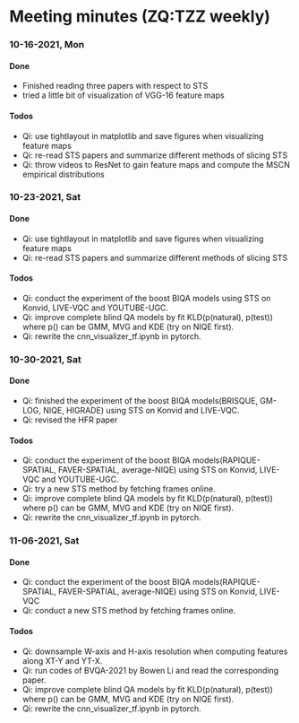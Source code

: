 # Meeting minutes (ZQ:TZZ weekly)

### 10-16-2021, Mon

#### Done

- Finished reading three papers with respect to STS
- tried a little bit of visualization of VGG-16 feature maps

#### Todos
- Qi: use tightlayout in matplotlib and save figures when visualizing feature maps
- Qi: re-read STS papers and summarize different methods of slicing STS 
- Qi: throw videos to ResNet to gain feature maps and compute the MSCN empirical distributions


### 10-23-2021, Sat

#### Done

- Qi: use tightlayout in matplotlib and save figures when visualizing feature maps
- Qi: re-read STS papers and summarize different methods of slicing STS 

#### Todos
- Qi: conduct the experiment of the boost BIQA models using STS on Konvid, LIVE-VQC and YOUTUBE-UGC.
- Qi: improve complete blind QA models by fit KLD(p(natural), p(test)) where p() can be GMM, MVG and KDE (try on NIQE first).
- Qi: rewrite the cnn_visualizer_tf.ipynb in pytorch.

### 10-30-2021, Sat

#### Done

- Qi: finished the experiment of the boost BIQA models(BRISQUE, GM-LOG, NIQE, HIGRADE) using STS on Konvid and LIVE-VQC.
- Qi: revised the HFR paper 

#### Todos
- Qi: conduct the experiment of the boost BIQA models(RAPIQUE-SPATIAL, FAVER-SPATIAL, average-NIQE) using STS on Konvid, LIVE-VQC and YOUTUBE-UGC.
- Qi: try a new STS method by fetching frames online.
- Qi: improve complete blind QA models by fit KLD(p(natural), p(test)) where p() can be GMM, MVG and KDE (try on NIQE first).
- Qi: rewrite the cnn_visualizer_tf.ipynb in pytorch.

### 11-06-2021, Sat

#### Done

- Qi: conduct the experiment of the boost BIQA models(RAPIQUE-SPATIAL, FAVER-SPATIAL, average-NIQE) using STS on Konvid, LIVE-VQC
- Qi: conduct a new STS method by fetching frames online.

#### Todos
- Qi: downsample W-axis and H-axis resolution when computing features along XT-Y and YT-X.
- Qi: run codes of BVQA-2021 by Bowen Li and read the corresponding paper. 
- Qi: improve complete blind QA models by fit KLD(p(natural), p(test)) where p() can be GMM, MVG and KDE (try on NIQE first).
- Qi: rewrite the cnn_visualizer_tf.ipynb in pytorch.
